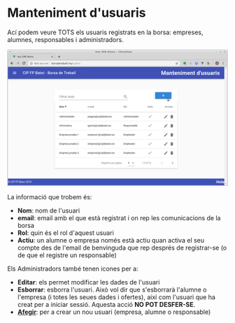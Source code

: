 # Manteniment d'usuaris
Ací podem veure TOTS els usuaris registrats en la borsa: empreses, alumnes, responsables i administradors.

![Usuaris](../img/usuarios.png)

La informació que trobem és:
- **Nom**: nom de l'usuari
- **email**: email amb el que està registrat i on rep les comunicacions de la borsa
- **Rol**: quin és el rol d'aquest usuari
- **Actiu**: un alumne o empresa només està actiu quan activa el seu compte des de l'email de benvinguda que rep després de registrar-se (o de que el registre un responsable)

Els Administradors també tenen icones per a:
- **Editar**: els permet modificar les dades de l'usuari
- **Esborrar**: esborra l'usuari. Això vol dir que s'esborrarà l'alumne o l'empresa (i totes les seues dades i ofertes), així com l'usuari que ha creat per a iniciar sessió. Aquesta acció **NO POT DESFER-SE**.
- **[Afegir](./ofertes)**: per a crear un nou usuari (empresa, alumne o responsable)
